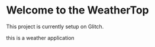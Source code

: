 Welcome to the WeatherTop
==============================

This project is currently setup on Glitch.

this is a weather application


